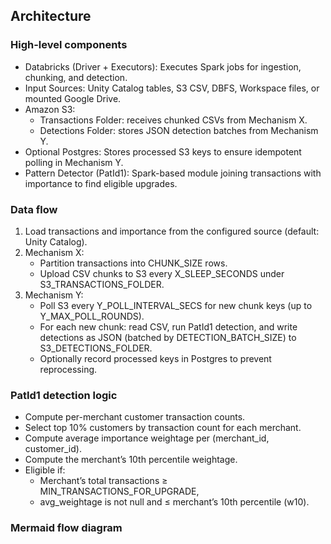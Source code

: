 ## Architecture

### High-level components
- Databricks (Driver + Executors): Executes Spark jobs for ingestion, chunking, and detection.
- Input Sources: Unity Catalog tables, S3 CSV, DBFS, Workspace files, or mounted Google Drive.
- Amazon S3:
  - Transactions Folder: receives chunked CSVs from Mechanism X.
  - Detections Folder: stores JSON detection batches from Mechanism Y.
- Optional Postgres: Stores processed S3 keys to ensure idempotent polling in Mechanism Y.
- Pattern Detector (PatId1): Spark-based module joining transactions with importance to find eligible upgrades.

### Data flow
1. Load transactions and importance from the configured source (default: Unity Catalog).
2. Mechanism X:
   - Partition transactions into CHUNK_SIZE rows.
   - Upload CSV chunks to S3 every X_SLEEP_SECONDS under S3_TRANSACTIONS_FOLDER.
3. Mechanism Y:
   - Poll S3 every Y_POLL_INTERVAL_SECS for new chunk keys (up to Y_MAX_POLL_ROUNDS).
   - For each new chunk: read CSV, run PatId1 detection, and write detections as JSON (batched by DETECTION_BATCH_SIZE) to S3_DETECTIONS_FOLDER.
   - Optionally record processed keys in Postgres to prevent reprocessing.

### PatId1 detection logic
- Compute per-merchant customer transaction counts.
- Select top 10% customers by transaction count for each merchant.
- Compute average importance weightage per (merchant_id, customer_id).
- Compute the merchant’s 10th percentile weightage.
- Eligible if:
  - Merchant’s total transactions ≥ MIN_TRANSACTIONS_FOR_UPGRADE,
  - avg_weightage is not null and ≤ merchant’s 10th percentile (w10).

### Mermaid flow diagram
